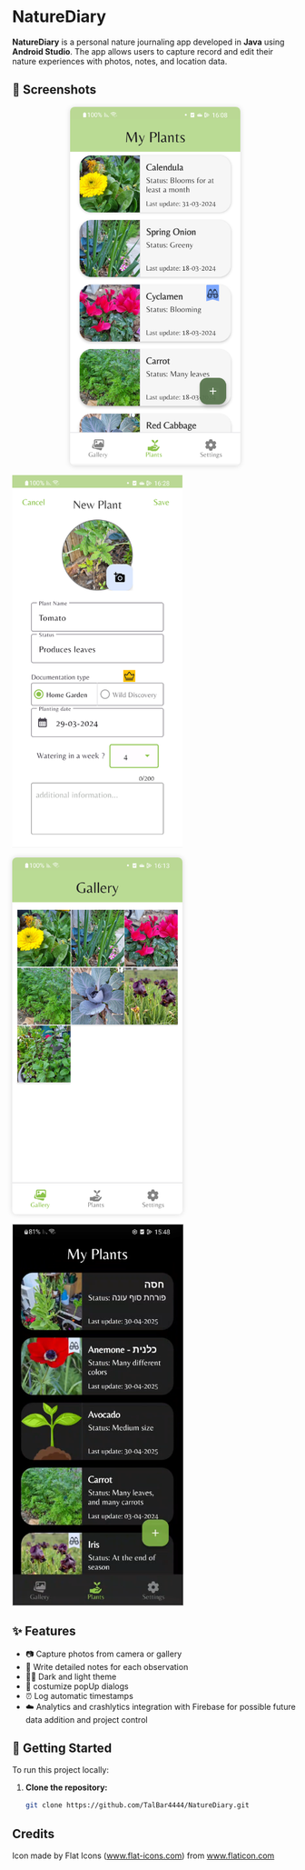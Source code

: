 # NatureDiary

**NatureDiary** is a personal nature journaling app developed in **Java** using **Android Studio**. 
The app allows users to capture record and edit their nature experiences with photos, notes, and location data.

## 📸 Screenshots

<p align="center">
   <img src="screenshots/main.png" alt="main" width="300" style="box-shadow: 0px 1px 10px rgba(0,0,0,0.15); border-radius: 8px;"/>
</p>  

<p align="start">
   <img src="screenshots/newPlant.png" alt="Add new plant Activity" width="300"/>
</p>

<p align="start">
   <img src="screenshots/gallery.png" alt="Gallery" width="300" style="box-shadow: 0px 0px 10px rgba(0,0,0,0.15); border-radius: 8px;" />
</p>

<p align="start">
   <img src="screenshots/darkMode.png" alt="Dark Mode" width="300" style="border:1px solid #ccc;"/>
</p>

## ✨ Features

- 📷 Capture photos from camera or gallery  
- 📝 Write detailed notes for each observation  
- 🌙🔆 Dark and light theme
- 🎉 costumize popUp dialogs
- ⏰ Log automatic timestamps
- ☁️ Analytics and crashlytics integration with Firebase for possible future data addition and project control

## 🚀 Getting Started

To run this project locally:

1. **Clone the repository:**
   ```bash
   git clone https://github.com/TalBar4444/NatureDiary.git
   

## Credits
Icon made by Flat Icons (www.flat-icons.com) from www.flaticon.com
